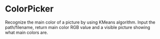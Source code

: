 # ColorPicker
Recognize the main color of a picture by using KMeans algorithm.
Input the path/filename, return main color RGB value and a visible picture showing what main colors are.
